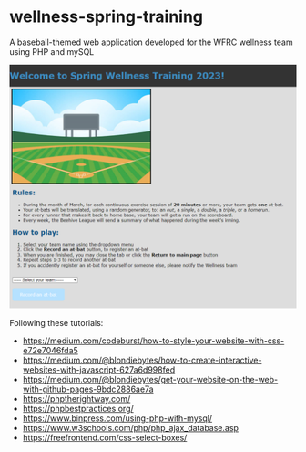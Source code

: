 # wellness-spring-training

A baseball-themed web application developed for the WFRC wellness team using PHP and mySQL

![Screenshot](graphics/Capture.PNG)

Following these tutorials:
- https://medium.com/codeburst/how-to-style-your-website-with-css-e72e7046fda5
- https://medium.com/@blondiebytes/how-to-create-interactive-websites-with-javascript-627a6d998fed
- https://medium.com/@blondiebytes/get-your-website-on-the-web-with-github-pages-9bdc2886ae7a
- https://phptherightway.com/
- https://phpbestpractices.org/
- https://www.binpress.com/using-php-with-mysql/
- https://www.w3schools.com/php/php_ajax_database.asp
- https://freefrontend.com/css-select-boxes/
